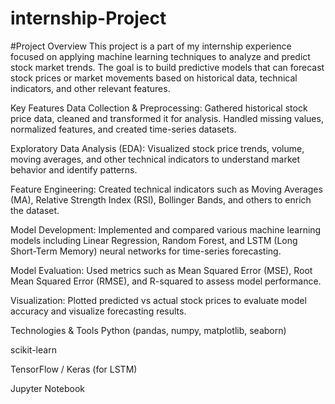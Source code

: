 # internship-Project
#Project Overview
This project is a part of my internship experience focused on applying machine learning techniques to analyze and predict stock market trends. The goal is to build predictive models that can forecast stock prices or market movements based on historical data, technical indicators, and other relevant features.

Key Features
Data Collection & Preprocessing:
Gathered historical stock price data, cleaned and transformed it for analysis. Handled missing values, normalized features, and created time-series datasets.

Exploratory Data Analysis (EDA):
Visualized stock price trends, volume, moving averages, and other technical indicators to understand market behavior and identify patterns.

Feature Engineering:
Created technical indicators such as Moving Averages (MA), Relative Strength Index (RSI), Bollinger Bands, and others to enrich the dataset.

Model Development:
Implemented and compared various machine learning models including Linear Regression, Random Forest, and LSTM (Long Short-Term Memory) neural networks for time-series forecasting.

Model Evaluation:
Used metrics such as Mean Squared Error (MSE), Root Mean Squared Error (RMSE), and R-squared to assess model performance.

Visualization:
Plotted predicted vs actual stock prices to evaluate model accuracy and visualize forecasting results.

Technologies & Tools
Python (pandas, numpy, matplotlib, seaborn)

scikit-learn

TensorFlow / Keras (for LSTM)

Jupyter Notebook
